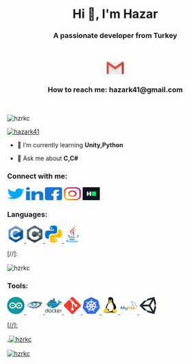 <h1 align="center">Hi 👋, I'm Hazar</h1>
<h3 align="center">A passionate developer from Turkey</h3>

<br/>

<p align="center">
<img src="https://github.com/hzrkc/hzrkc/blob/main/gifs/gif_final.gif?raw=true" alt="gmail" width="40" />
</p>

<h3 align="center">How to reach me: hazark41@gmail.com</h3>

<br/>

<p align="left"> <img src="https://komarev.com/ghpvc/?username=hzrkc&label=Profile%20views&color=0e75b6&style=flat" alt="hzrkc" /> </p>


<p align="left"> <a href="https://twitter.com/hazark41" target="blank"><img src="https://img.shields.io/twitter/follow/hazark41?logo=twitter&style=for-the-badge" alt="hazark41" /></a> </p>

- 🌱 I’m currently learning **Unity,Python**

- 💬 Ask me about **C,C#**


<h3 align="left">Connect with me:</h3>
<p align="left">
<a href="https://twitter.com/hazark41" target="blank"><img align="center" src="https://raw.githubusercontent.com/hzrkc/hzrkc/main/images/twitter.svg" alt="hazark41" height="30" width="40" /></a>
<a href="https://linkedin.com/in/hazarkoc" target="blank"><img align="center" src="https://raw.githubusercontent.com/hzrkc/hzrkc/main/images/linked-in-alt.svg" alt="hazarkoc" height="30" width="40" /></a>
<a href="https://fb.com/hzrk41" target="blank"><img align="center" src="https://raw.githubusercontent.com/hzrkc/hzrkc/main/images/facebook.svg" alt="hzrk41" height="30" width="40" /></a>
<a href="https://instagram.com/hzr.kc" target="blank"><img align="center" src="https://raw.githubusercontent.com/hzrkc/hzrkc/main/images/instagram.svg" alt="hzr.kc" height="30" width="40" /></a>
<a href="https://www.hackerrank.com/hazark41" target="blank"><img align="center" src="https://raw.githubusercontent.com/hzrkc/hzrkc/main/images/hackerrank.svg" alt="hazark41" height="30" width="40" /></a>
</p>

<h3 align="left">Languages:</h3>
<p align="left">


<a href="https://raw.githubusercontent.com/hzrkc/hzrkc/main/images/c-original.svg" target="_blank" rel="noreferrer"> <img src="https://raw.githubusercontent.com/hzrkc/hzrkc/main/images/c-original.svg" alt="c" width="40" height="40"/>
</a>
<a href="hhttps://raw.githubusercontent.com/hzrkc/hzrkc/main/images/csharp.svg" target="_blank" rel="noreferrer"> <img src="https://raw.githubusercontent.com/hzrkc/hzrkc/main/images/csharp.svg" alt="c" width="40" height="40"/>
</a>
<a href="https://raw.githubusercontent.com/hzrkc/hzrkc/main/images/python.svg" target="_blank" rel="noreferrer"> <img src="https://raw.githubusercontent.com/hzrkc/hzrkc/main/images/python.svg" alt="c" width="40" height="40"/>
</a>
<a href="https://raw.githubusercontent.com/hzrkc/hzrkc/main/images/java-original.svg" target="_blank" rel="noreferrer"> <img src="https://raw.githubusercontent.com/hzrkc/hzrkc/main/images/java-original.svg" alt="java" width="40" height="40"/> 
</a> 

[//]:<p><img align="center" src="https://github-readme-stats.vercel.app/api/top-langs?username=hzrkc&show_icons=true&locale=en&layout=compact" alt="hzrkc" /></p>


</a> </p>
<h3 align="left">Tools:</h3>
<p align="left">

<a href="https://www.arduino.cc/" target="_blank" rel="noreferrer"> <img src="https://raw.githubusercontent.com/hzrkc/hzrkc/main/images/arduino-1.svg" alt="arduino" width="40" height="40"/> 
</a>
<a href="https://cassandra.apache.org/" target="_blank" rel="noreferrer"> <img src="https://raw.githubusercontent.com/hzrkc/hzrkc/main/images/apache_cassandra-icon.svg" alt="cassandra" width="40" height="40"/>
</a>
<a href="https://www.docker.com/" target="_blank" rel="noreferrer"> <img src="https://raw.githubusercontent.com/hzrkc/hzrkc/main/images/docker-original-wordmark.svg" alt="docker" width="40" height="40"/>
</a>
<a href="https://git-scm.com/" target="_blank" rel="noreferrer"> <img src="https://raw.githubusercontent.com/hzrkc/hzrkc/main/images/git-scm-icon.svg" alt="git" width="40" height="40"/>
</a>
<a href="https://kubernetes.io" target="_blank" rel="noreferrer"> <img src="https://raw.githubusercontent.com/hzrkc/hzrkc/main/images/kubernetes-icon.svg" alt="kubernetes" width="40" height="40"/> 
</a> 
<a href="https://www.linux.org/" target="_blank" rel="noreferrer"> <img src="https://raw.githubusercontent.com/hzrkc/hzrkc/main/images/linux-original.svg" alt="linux" width="40" height="40"/> 
</a> 
<a href="https://www.mysql.com/" target="_blank" rel="noreferrer"> <img src="https://raw.githubusercontent.com/hzrkc/hzrkc/main/images/mysql-original-wordmark.svg" alt="mysql" width="40" height="40"/> 
</a> 
<a href="https://unity.com/" target="_blank" rel="noreferrer"> <img src="https://raw.githubusercontent.com/hzrkc/hzrkc/main/images/unity3d-icon.svg" alt="unity" width="40" height="40"/> 

[//]:<p>&nbsp;<img align="center" src="https://github-readme-stats.vercel.app/api?username=hzrkc&show_icons=true&locale=en" alt="hzrkc" /></p>

<p><img align="center" src="https://github-readme-streak-stats.herokuapp.com/?user=hzrkc&" alt="hzrkc" /></p>
